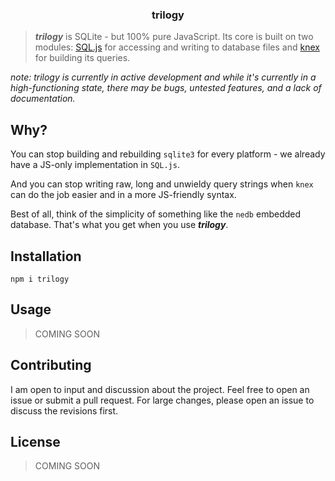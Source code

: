 ### <p align="center"><b>trilogy</b></p>

> ***trilogy*** is SQLite - but 100% pure JavaScript. Its core is built on two modules: [SQL.js][sqljs] for accessing and writing to database files and [knex][knex] for building its queries.

[sqljs]: https://github.com/kripken/sql.js
[knex]: https://github.com/tgriesser/knex

*note: trilogy is currently in active development and while it's currently in a high-functioning state, there may be bugs, untested features, and a lack of documentation.*

## Why?

You can stop building and rebuilding `sqlite3` for every platform - we already have a JS-only implementation in `SQL.js`.

And you can stop writing raw, long and unwieldy query strings when `knex` can do the job easier and in a more JS-friendly syntax.

Best of all, think of the simplicity of something like the `nedb` embedded database. That's what you get when you use ***trilogy***.

## Installation

`npm i trilogy`

## Usage

> COMING SOON

## Contributing

I am open to input and discussion about the project. Feel free to open an issue or submit a pull request. For large changes, please open an issue to discuss the revisions first.

## License

> COMING SOON
